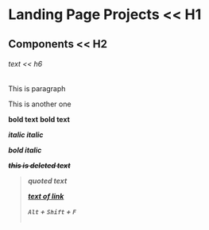 # Landing Page Projects << H1

## Components << H2


###### text << h6


This is paragraph <p>


This is another one <p>


**bold text** <strong>
__bold text__ 

*italic* <i>
_italic_

**_bold italic_** <strong> <i>

~~this is deleted text~~ <del> 

> quoted text <blocKquote>

[text of link](http://url-of-link) 

`Alt` + `Shift` + `F`

```

```


